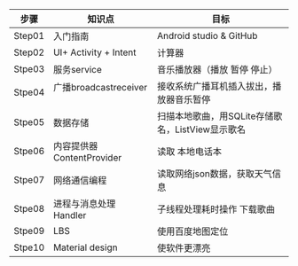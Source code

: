 步骤 | 知识点 | 目标
----- | ----- | -----
Step01 | 入门指南  | Android studio & GitHub
Step02 | UI+  Activity + Intent | 计算器
Stpe03 | 服务service     | 音乐播放器（播放 暂停 停止）
Stpe04 | 广播broadcastreceiver     | 接收系统广播耳机插入拔出，播放器音乐暂停
Stpe05 | 数据存储   | 扫描本地歌曲，用SQLite存储歌名，ListView显示歌名
Stpe06 | 内容提供器ContentProvider | 读取 本地电话本
Stpe07 | 网络通信编程 | 读取网络json数据，获取天气信息
Stpe08 | 进程与消息处理Handler | 子线程处理耗时操作 下载歌曲
Stpe09 | LBS      | 使用百度地图定位
Stpe10 | Material design | 使软件更漂亮
